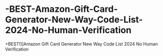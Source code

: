 # -BEST-Amazon-Gift-Card-Generator-New-Way-Code-List-2024-No-Human-Verification
+BEST!]]Amazon Gift Card Generator New Way Code List 2024 No Human Verification
